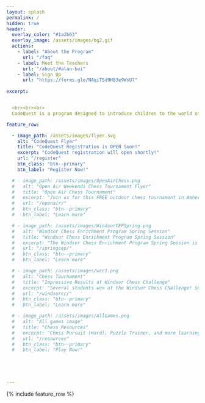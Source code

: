```yaml
---
layout: splash
permalink: /
hidden: true
header:
  overlay_color: "#1a2b63"
  overlay_image: /assets/images/bg2.gif
  actions:
    - label: "About the Program"
      url: "/faq"
    - label: Meet the Teachers
      url: "/about/#alan-bui"
    - label: Sign Up
      url: "https://forms.gle/NAqiTSd9H83e9WsU7"
  
excerpt: 


  <br><br><br>
  CodeQuest is a program designed to introduce children to the world of computer science! From July 24-28, we invite students from grades 5-8 to join a welcoming and engaging atmosphere to learn to code. By the end of the camp, students will have the tools to be able to create their own games!

feature_row:

  - image_path: /assets/images/flyer.svg
    alt: "CodeQuest Flyer"
    title: "CodeQuest Registration is OPEN Soon!"
    excerpt: "CodeQuest registration will open shortly!"
    url: "/register"
    btn_class: "btn--primary"
    btn_label: "Register Now!"

  # - image_path: /assets/images/OpenAirChess.png
  #   alt: "Open Air Weekends Chess Tournament Flyer"
  #   title: "Open Air Chess Tournament"
  #   excerpt: "Join us for this FREE outdoor chess tournament in Amherstburg! Everyone is welcome to play!"
  #   url: "/openair/"
  #   btn_class: "btn--primary"
  #   btn_label: "Learn more"

  # - image_path: /assets/images/WindsorCEPSpring.png
  #   alt: "Windsor Chess Enrichment Program Spring Session"
  #   title: "Windsor Chess Enrichment Program Spring Session"
  #   excerpt: "The Windsor Chess Enrichment Program Spring Session is starting April 8th! Learn more by clicking the button below!"
  #   url: "/springcep/"
  #   btn_class: "btn--primary"
  #   btn_label: "Learn more"

  # - image_path: /assets/images/wcc1.png
  #   alt: "Chess Tournament"
  #   title: "Impressive Results at Windsor Chess Challenge"
  #   excerpt: "Several students won at the Windsor Chess Challenge! See our medallists by clicking the link below!"
  #   url: "/windsorcc/"
  #   btn_class: "btn--primary"
  #   btn_label: "Learn more"  

  # - image_path: /assets/images/AllGames.png
  #   alt: "All games image"
  #   title: "Chess Resources"
  #   excerpt: "Chess Pursuit (Hard), Puzzle Trainer, and more learning resources!"
  #   url: "/resources"
  #   btn_class: "btn--primary"
  #   btn_label: "Play Now!"





---
```


{% include feature_row %}
